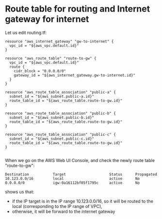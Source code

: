 # Route table for routing and Internet gateway for internet

Let us edit routing.tf:
```console
resource "aws_internet_gateway" "gw-to-internet" {
  vpc_id = "${aws_vpc.default.id}"
}

resource "aws_route_table" "route-to-gw" {
  vpc_id = "${aws_vpc.default.id}"
  route {
    cidr_block = "0.0.0.0/0"
    gateway_id = "${aws_internet_gateway.gw-to-internet.id}" 
  }
}

resource "aws_route_table_association" "public-a" {
  subnet_id = "${aws_subnet.public-a.id}"
  route_table_id = "${aws_route_table.route-to-gw.id}"
}

resource "aws_route_table_association" "public-b" {
  subnet_id = "${aws_subnet.public-b.id}"
  route_table_id = "${aws_route_table.route-to-gw.id}"
}

resource "aws_route_table_association" "public-c" {
  subnet_id = "${aws_subnet.public-c.id}"
  route_table_id = "${aws_route_table.route-to-gw.id}"
}


```


When we go on the AWS Web UI Console,
and check the newly route table "route-to-gw":
```console
Destination           Target                    Status      Propagated
10.123.0.0/16         local                     active      No	
0.0.0.0/0             igw-0a16112bf05f1795c     active      No
```
shows us that:
- if the IP target is in the IP range 10.123.0.0/16, so it will be routed to the local (corresponding to the IP range of VPC), 
- otherwise, it will be forward to the internet gateway


